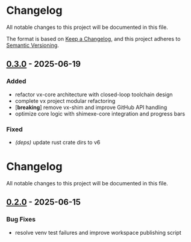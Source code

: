# Changelog

All notable changes to this project will be documented in this file.

The format is based on [Keep a Changelog](https://keepachangelog.com/en/1.0.0/),
and this project adheres to [Semantic Versioning](https://semver.org/spec/v2.0.0.html).


## [0.3.0](https://github.com/loonghao/vx/compare/vx-core-v0.2.6...vx-core-v0.3.0) - 2025-06-19

### Added

- refactor vx-core architecture with closed-loop toolchain design
- complete vx project modular refactoring
- [**breaking**] remove vx-shim and improve GitHub API handling
- optimize core logic with shimexe-core integration and progress bars

### Fixed

- *(deps)* update rust crate dirs to v6
# Changelog

All notable changes to this project will be documented in this file.


## [0.2.0](https://github.com/loonghao/vx/compare/vx-core-v0.1.36...vx-core-v0.2.0) - 2025-06-15

### Bug Fixes

- resolve venv test failures and improve workspace publishing script
